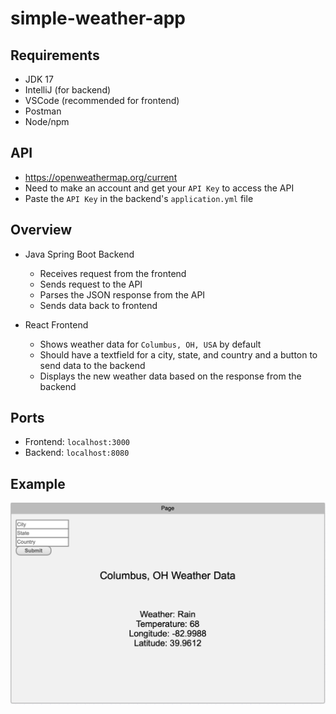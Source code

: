 # simple-weather-app

## Requirements
* JDK 17
* IntelliJ (for backend)
* VSCode (recommended for frontend)
* Postman
* Node/npm

## API
* https://openweathermap.org/current
* Need to make an account and get your `API Key` to access the API
* Paste the `API Key` in the backend's `application.yml` file

## Overview
* Java Spring Boot Backend
  - Receives request from the frontend
  - Sends request to the API
  - Parses the JSON response from the API
  - Sends data back to frontend

* React Frontend
  - Shows weather data for `Columbus, OH, USA` by default
  - Should have a textfield for a city, state, and country and a button to send data to the backend
  - Displays the new weather data based on the response from the backend

## Ports
* Frontend: `localhost:3000`
* Backend: `localhost:8080`

## Example
![frontend design](frontend-design.png)
